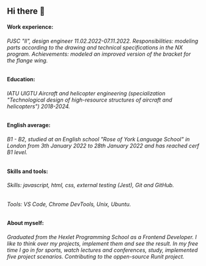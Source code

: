 ## Hi there 👋

####  Work experience:
###### PJSC "Il", design engineer 11.02.2022-07.11.2022. Responsibilities: modeling parts according to the drawing and technical specifications in the NX program. Achievements: modeled an improved version of the bracket for the flange wing.
#### Education:
###### IATU UlGTU Aircraft and helicopter engineering (specialization "Technological design of high-resource structures of aircraft and helicopters") 2018-2024.
#### English average:
###### B1 - B2, studied at an English school "Rose of York Language School" in London from 3th January 2022 to 28th January 2022 and has reached cerf B1 level.
#### Skills and tools:
###### Skills: javascript, html, css, external testing (Jest), Git and GitHub.
###### Tools: VS Code, Chrome DevTools, Unix, Ubuntu.
#### About myself:
###### Graduated from the Hexlet Programming School as a Frontend Developer. I like to think over my projects, implement them and see the result. In my free time I go in for sports, watch lectures and conferences, study, implemented five project scenarios. Contributing to the oppen-source Runit project.
